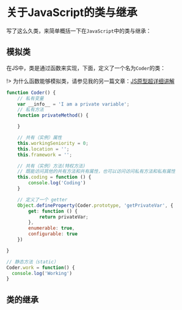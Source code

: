 # 关于JavaScript的类与继承

写了这么久类，来简单概括一下在`JavaScript`中的类与继承：

## 模拟类

在JS中，类是通过函数来实现，下面，定义了一个名为`Coder`的类：

!> 为什么函数能够模拟类，请参见我的另一篇文章：[JS原型超详细讲解](/JavaScript/JS原型超详细讲解.md)

```js
function Coder() {
    // 私有变量
    var __info__ = 'I am a private variable';
    // 私有方法
    function privateMethod() {

    }

    // 共有（实例）属性
    this.workingSeniority = 0;
    this.location = '';
    this.framework = '';

    // 共有（实例）方法(特权方法)
    // 既能访问其他的共有方法和共有属性，也可以访问访问私有方法和私有属性
    this.coding = function () {
		console.log('Coding')
    }

    // 定义了一个 getter
    Object.defineProperty(Coder.prototype, 'getPrivateVar', {
        get: function () {
            return privateVar;
        },
        enumerable: true,
        configurable: true
    })

}

// 静态方法（static）
Coder.work = function() {
  console.log('Working')
}
```

## 类的继承
